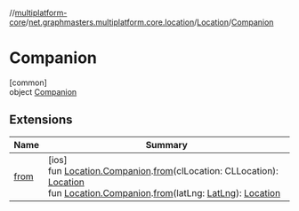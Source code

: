 //[multiplatform-core](../../../../index.md)/[net.graphmasters.multiplatform.core.location](../../index.md)/[Location](../index.md)/[Companion](index.md)

# Companion

[common]\
object [Companion](index.md)

## Extensions

| Name | Summary |
|---|---|
| [from](../../from.md) | [ios]<br>fun [Location.Companion](index.md#-98438057%2FExtensions%2F-183831061).[from](../../from.md)(clLocation: CLLocation): [Location](../index.md#-975294955%2FExtensions%2F-183831061)<br>fun [Location.Companion](index.md#-98438057%2FExtensions%2F-183831061).[from](../../from.md)(latLng: [LatLng](../../../net.graphmasters.multiplatform.core.model/-lat-lng/index.md#94959378%2FExtensions%2F-183831061)): [Location](../index.md#-975294955%2FExtensions%2F-183831061) |

